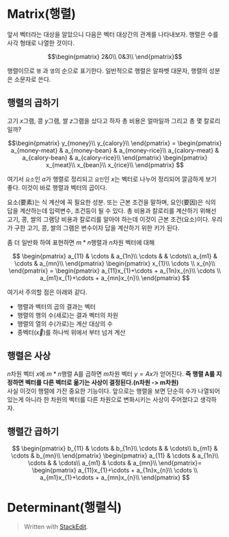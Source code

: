 # Matrix(행렬)

앞서 벡터라는 대상을 알았으니 다음은 벡터 대상간의 관계를 나타내보자. 행렬은 수를 사각 형태로 나열한 것이다. 

$$\begin{pmatrix}
2&0\\
0&3\\
\end{pmatrix}$$

행렬이므로 `행` 과 `열`의 순으로 표기한다. 일반적으로 행렬은 알파벳 대문자, 행렬의 성분은 소문자로 쓴다. 

## 행렬의 곱하기

고기 $x$그램, 콩 $y$그램, 쌀 $z$그램을 샀다고 하자 총 비용은 얼마일까 그리고 총 몇 칼로리 일까?

$$\begin{pmatrix}
y_{money}\\
y_{calory}\\
\end{pmatrix} =
\begin{pmatrix}
a_{money-meat} & a_{money-bean} & a_{money-rice}\\
a_{calory-meat} & a_{calory-bean} & a_{calory-rice}\\
\end{pmatrix} 
\begin{pmatrix}
x_{meat}\\
x_{bean}\\
x_{rice}\\
\end{pmatrix}
$$

여기서  `요소`인 $a$가 행렬로 정리되고 `요인`인 $x$는 벡터로 나누어 정리되어 깔금하게 보기 좋다. 이것이 바로 행렬과 벡터의 곱이다. 

요소(要素)는 식 계산에 꼭 필요한 성분. 또는 근본 조건을 말하며, 요인(要因)은 
식의 답을 계산하는데 입력변수, 조건등이 될 수 있다. 총 비용과 칼로리를 계산하기 위해선 고기, 콩, 쌀의 그램당 비용과 칼로리를 알아야 하는데 이것이 근본 조건(요소)이다. 우리가 구한 고기, 콩, 쌀의 그램은 변수이자 답을 계산하기 위한 키가 된다. 

좀 더 일반화 하여 표현하면 $m * n$행렬과 $n$차원 벡터에 대해

$$
\begin{pmatrix}
a_{11} & \cdots & a_{1n}\\
\cdots & & \cdots\\
a_{m1} & \cdots & a_{mn}\\
\end{pmatrix} 
\begin{pmatrix}
x_{1}\\
\cdots \\
x_{n}\\
\end{pmatrix} =
\begin{pmatrix}
a_{11}x_{1}+\cdots + a_{1n}x_{n}\\
\cdots \\
a_{m1}x_{1}+\cdots + a_{mn}x_{n}\\
\end{pmatrix}
$$

여기서 주의할 점은 아래와 같다.
* 행렬과 벡터의 곱의 결과는 벡터
* 행렬의 행의 수(세로)는 결과 벡터의 차원
* 행렬의 열의 수(가로)는 계산 대상의 수
* 종벡터($\vec {x}$)를 하나씩 위에서 부터 넘겨 계산

## 행렬은 사상

$n$차원 벡터 $x$에 $m*n$행렬 A를 곱하면 $m$차원 벡터 $y = Ax$가 얻어진다. **즉 행렬 A를 지정하면 벡터를 다른 벡터로 옮기는 사상이 결정된다.(n차원 -> m차원)**  
사실 이것이 행렬에 가잔 중요한 기능이다. 앞으로는 행렬을 보면 단순히 수가 나열되어 있는게 아니라 한 차원의 벡터를 다른 차원으로 변화시키는 사상이 주어졌다고 생각하자. 

## 행렬간 곱하기

$$
\begin{pmatrix}
b_{11} & \cdots & b_{1n}\\
\cdots & & \cdots\\
b_{m1} & \cdots & b_{mn}\\
\end{pmatrix} 
\begin{pmatrix}
a_{11} & \cdots & a_{1n}\\
\cdots & & \cdots\\
a_{m1} & \cdots & a_{mn}\\
\end{pmatrix}=
\begin{pmatrix}
a_{11}x_{1}+\cdots + a_{1n}x_{n}\\
\cdots \\
a_{m1}x_{1}+\cdots + a_{mn}x_{n}\\
\end{pmatrix}
$$

# Determinant(행렬식)

> Written with [StackEdit](https://stackedit.io/).
<!--stackedit_data:
eyJoaXN0b3J5IjpbLTE0OTc2MDg3MTEsLTE0Mzc0MTAwNzUsMT
U1MTcyNjc5MCwtODU5OTE1NDMyLC0xNTQ1ODExMjk3LC0xODMx
NzQ5NzU0LDc1Njc0MTc3MiwtMTI1OTQyMjg4MCwtNzAxNTExND
MwLDQ4MTk3Mjk4MSwxMjU3MjQ3OTM2LDEzMDA4MjAxMDcsLTEx
MDYwOTM4NjIsNTQ0MTM2MzBdfQ==
-->